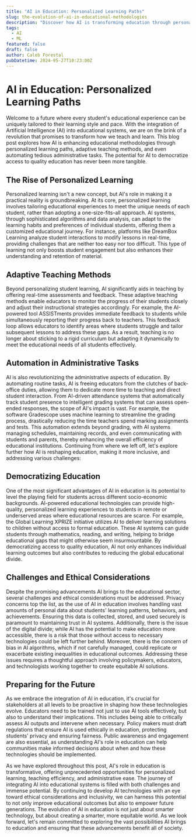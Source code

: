```yaml
---
title: "AI in Education: Personalized Learning Paths"
slug: the-evolution-of-ai-in-educational-methodologies
description: "Discover how AI is transforming education through personalized learning experiences, adaptive teaching methods, and automated administrative tasks, potentially democratizing access to quality education for all."
tags:
  - AI
  - ML
featured: false
draft: false
author: Caleb Forestal
pubDatetime: 2024-05-27T10:23:00Z
---
```


# AI in Education: Personalized Learning Paths

Welcome to a future where every student's educational experience can be uniquely tailored to their learning style and pace. With the integration of Artificial Intelligence (AI) into educational systems, we are on the brink of a revolution that promises to transform how we teach and learn. This blog post explores how AI is enhancing educational methodologies through personalized learning paths, adaptive teaching methods, and even automating tedious administrative tasks. The potential for AI to democratize access to quality education has never been more tangible.

## The Rise of Personalized Learning
Personalized learning isn't a new concept, but AI's role in making it a practical reality is groundbreaking. At its core, personalized learning involves tailoring educational experiences to meet the unique needs of each student, rather than adopting a one-size-fits-all approach. AI systems, through sophisticated algorithms and data analysis, can adapt to the learning habits and preferences of individual students, offering them a customized educational journey. For instance, platforms like DreamBox Learning analyze student interactions to modify lessons in real-time, providing challenges that are neither too easy nor too difficult. This type of learning not only boosts student engagement but also enhances their understanding and retention of material.

## Adaptive Teaching Methods
Beyond personalizing student learning, AI significantly aids in teaching by offering real-time assessments and feedback. These adaptive teaching methods enable educators to monitor the progress of their students closely and adjust their instructional strategies accordingly. For example, the AI-powered tool ASSISTments provides immediate feedback to students while simultaneously reporting their progress back to teachers. This feedback loop allows educators to identify areas where students struggle and tailor subsequent lessons to address these gaps. As a result, teaching is no longer about sticking to a rigid curriculum but adapting it dynamically to meet the educational needs of all students effectively.

## Automation in Administrative Tasks
AI is also revolutionizing the administrative aspects of education. By automating routine tasks, AI is freeing educators from the clutches of back-office duties, allowing them to dedicate more time to teaching and direct student interaction. From AI-driven attendance systems that automatically track student presence to intelligent grading systems that can assess open-ended responses, the scope of AI's impact is vast. For example, the software Gradescope uses machine learning to streamline the grading process, drastically reducing the time teachers spend marking assignments and tests. This automation extends beyond grading, with AI systems managing schedules, maintaining records, and even communicating with students and parents, thereby enhancing the overall efficiency of educational institutions.
Continuing from where we left off, let's explore further how AI is reshaping education, making it more inclusive, and addressing various challenges:

## Democratizing Education
One of the most significant advantages of AI in education is its potential to level the playing field for students across different socio-economic backgrounds. AI-powered educational technologies can provide high-quality, personalized learning experiences to students in remote or underserved areas where educational resources are scarce. For example, the Global Learning XPRIZE initiative utilizes AI to deliver learning solutions to children without access to formal education. These AI systems can guide students through mathematics, reading, and writing, helping to bridge educational gaps that might otherwise seem insurmountable. By democratizing access to quality education, AI not only enhances individual learning outcomes but also contributes to reducing the global educational divide.

## Challenges and Ethical Considerations
Despite the promising advancements AI brings to the educational sector, several challenges and ethical considerations must be addressed. Privacy concerns top the list, as the use of AI in education involves handling vast amounts of personal data about students' learning patterns, behaviors, and achievements. Ensuring this data is collected, stored, and used securely is paramount to maintaining trust in AI systems. Additionally, there is the issue of the digital divide; while AI has the potential to make education more accessible, there is a risk that those without access to necessary technologies could be left further behind. Moreover, there is the concern of bias in AI algorithms, which if not carefully managed, could replicate or exacerbate existing inequalities in educational outcomes. Addressing these issues requires a thoughtful approach involving policymakers, educators, and technologists working together to create equitable AI solutions.

## Preparing for the Future
As we embrace the integration of AI in education, it's crucial for stakeholders at all levels to be proactive in shaping how these technologies evolve. Educators need to be trained not just to use AI tools effectively, but also to understand their implications. This includes being able to critically assess AI outputs and intervene when necessary. Policy makers must draft regulations that ensure AI is used ethically in education, protecting students’ privacy and ensuring fairness. Public awareness and engagement are also essential, as understanding AI's role in education can help communities make informed decisions about when and how these technologies should be implemented.

As we have explored throughout this post, AI's role in education is transformative, offering unprecedented opportunities for personalized learning, teaching efficiency, and administrative ease. The journey of integrating AI into educational systems is filled with both challenges and immense potential. By continuing to develop AI technologies with an eye toward ethical considerations and inclusivity, we can harness this potential to not only improve educational outcomes but also to empower future generations. The evolution of AI in education is not just about smarter technology, but about creating a smarter, more equitable world. As we look forward, let's remain committed to exploring the vast possibilities AI brings to education and ensuring that these advancements benefit all of society.